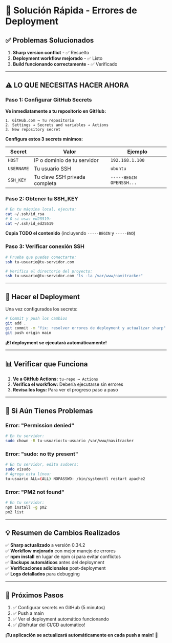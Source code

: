 # 🚀 **Solución Rápida - Errores de Deployment**

## ✅ **Problemas Solucionados**

1. **Sharp version conflict** - ✅ Resuelto
2. **Deployment workflow mejorado** - ✅ Listo
3. **Build funcionando correctamente** - ✅ Verificado

---

## ⚠️ **LO QUE NECESITAS HACER AHORA**

### **Paso 1: Configurar GitHub Secrets**

**Ve inmediatamente a tu repositorio en GitHub:**

```
1. GitHub.com → Tu repositorio
2. Settings → Secrets and variables → Actions
3. New repository secret
```

**Configura estos 3 secrets mínimos:**

| Secret     | Valor                         | Ejemplo                 |
| ---------- | ----------------------------- | ----------------------- |
| `HOST`     | IP o dominio de tu servidor   | `192.168.1.100`         |
| `USERNAME` | Tu usuario SSH                | `ubuntu`                |
| `SSH_KEY`  | Tu clave SSH privada completa | `-----BEGIN OPENSSH...` |

### **Paso 2: Obtener tu SSH_KEY**

```bash
# En tu máquina local, ejecuta:
cat ~/.ssh/id_rsa
# O si usas ed25519:
cat ~/.ssh/id_ed25519
```

**Copia TODO el contenido** (incluyendo `-----BEGIN` y `-----END`)

### **Paso 3: Verificar conexión SSH**

```bash
# Prueba que puedes conectarte:
ssh tu-usuario@tu-servidor.com

# Verifica el directorio del proyecto:
ssh tu-usuario@tu-servidor.com "ls -la /var/www/navitracker"
```

---

## 🚀 **Hacer el Deployment**

Una vez configurados los secrets:

```bash
# Commit y push los cambios
git add .
git commit -m "fix: resolver errores de deployment y actualizar sharp"
git push origin main
```

**¡El deployment se ejecutará automáticamente!**

---

## 📊 **Verificar que Funciona**

1. **Ve a GitHub Actions:** `tu-repo → Actions`
2. **Verifica el workflow:** Debería ejecutarse sin errores
3. **Revisa los logs:** Para ver el progreso paso a paso

---

## 🔧 **Si Aún Tienes Problemas**

### **Error: "Permission denied"**

```bash
# En tu servidor:
sudo chown -R tu-usuario:tu-usuario /var/www/navitracker
```

### **Error: "sudo: no tty present"**

```bash
# En tu servidor, edita sudoers:
sudo visudo
# Agrega esta línea:
tu-usuario ALL=(ALL) NOPASSWD: /bin/systemctl restart apache2
```

### **Error: "PM2 not found"**

```bash
# En tu servidor:
npm install -g pm2
pm2 list
```

---

## 💡 **Resumen de Cambios Realizados**

✅ **Sharp actualizado** a versión 0.34.2  
✅ **Workflow mejorado** con mejor manejo de errores  
✅ **npm install** en lugar de npm ci para evitar conflictos  
✅ **Backups automáticos** antes del deployment  
✅ **Verificaciones adicionales** post-deployment  
✅ **Logs detallados** para debugging

---

## 🎯 **Próximos Pasos**

1. ✅ Configurar secrets en GitHub (5 minutos)
2. ✅ Push a main
3. ✅ Ver el deployment automático funcionando
4. ✅ ¡Disfrutar del CI/CD automático!

**¡Tu aplicación se actualizará automáticamente en cada push a main!** 🚀
